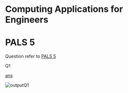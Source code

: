 # Computing Applications for Engineers
# PALS 5

Question refer to [PALS 5](https://github.com/superoo7/PALS/blob/master/PALS5/README.pdf)

Q1

[ans](https://github.com/superoo7/PALS/blob/master/PALS5/ans/01.c)

![outputQ1](https://github.com/superoo7/PALS/blob/master/PALS5/01.png)